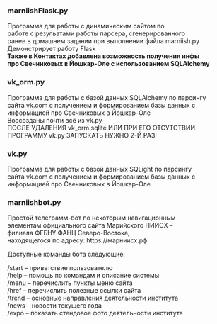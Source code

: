 <h3>marniishFlask.py</h3>
Программа для работы с динамическим сайтом по</br>
работе с резульатами работы парсера, сгенерированного</br>
ранее в домашнем задании при выполнении файла marniish.py</br>
Демонстрирует работу Flask</br>
<strong>Также в Контактах добавлена возможность получения инфы</br>
про Свечниковых в Йошкар-Оле с использованием SQLAlchemy</strong></br>

<h3>vk_orm.py</h3>
Программа для работы с базой данных SQLAlchemy по парсингу</br>
сайта vk.com с получением и формированием базы данных с</br>
информацией про Свечниковых в Йошкар-Оле</br>
Воссозданы почти всё из vk.py</br>
ПОСЛЕ УДАЛЕНИЯ vk_orm.sqlite ИЛИ ПРИ ЕГО ОТСУТСТВИИ</br>
ПРОГРАММУ vk.py ЗАПУСКАТЬ НУЖНО 2-Й РАЗ!</br>

<h3>vk.py</h3>
Программа для работы с базой данных SQLight по парсингу</br>
сайта vk.com с получением и формированием базы данных с</br>
информацией про Свечниковых в Йошкар-Оле</br>

<h3>marniishbot.py</h3>
Простой телеграмм-бот по некоторым навигационным</br>
элементам официального сайта Марийского НИИСХ –</br>
филиала ФГБНУ ФАНЦ Северо-Востока,</br>
находящегося по адресу: https://марниисх.рф

Доступные команды бота следующие:

/start – приветствие пользователю</br>
/help – помощь по командам и описание системы</br>
/menu – перечислить пункты меню сайта</br>
/href – перечислить полезные ссылки сайта</br>
/trend – основные направления деятельности института</br>
/news – новости текущего года</br>
/expo – показать стендовое фото деятельности института
